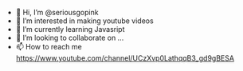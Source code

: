 - 👋 Hi, I’m @seriousgopink
- 👀 I’m interested in making youtube videos
- 🌱 I’m currently learning Javasript
- 💞️ I’m looking to collaborate on ...
- 📫 How to reach me https://www.youtube.com/channel/UCzXvp0LathqqB3_gd9gBESA

<!---
seriousgopink/seriousgopink is a ✨ special ✨ repository because its `README.md` (this file) appears on your GitHub profile.
You can click the Preview link to take a look at your changes.
--->
